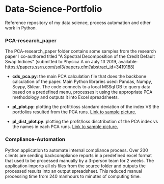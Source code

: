 # Data-Science-Portfolio
Reference repository of my data science, process automation and other work in Python.

### PCA-research_paper
The PCA-research_paper folder contains some samples from the research paper I co-authored titled "A Spectral Decomposition of the Credit Default Swap Indices" (submitted to Physica A on July 13 2019, available: https://papers.ssrn.com/sol3/papers.cfm?abstract_id=3419188)

- **cds_pca.py**: the main PCA calculation file that does the backbone calculation of the paper. Main Python libraries used: Pandas, Numpy, Scypy, Sklear. The code connects to a local MSSql DB to query data based on a predefined menu, processes it using the appropriate PCA methodology and outputs it into Excel spreadsheets.

- **pl_plot.py**: plotting the profit/loss standard deviation of the index VS the portfolios resulted from the PCA runs. [Link to sample picture.](https://github.com/sinpe13/Data-Science-Portfolio/blob/master/PCA-research_paper/pl_plot.png)

- **pl_dist_plot.py**: plotting the profit/loss disctribution of the PCA index vs the names in each PCA runs. [Link to sample picture.](https://github.com/sinpe13/Data-Science-Portfolio/blob/master/PCA-research_paper/pl_dist_plot.png)

### Compliance-Automation

Python application to automate internal compliance process. Over 200 clients are sending backcompliance reports in a predefined excel format that used to be processed manually by a 3-person team for 2 weeks. The application imports all xls files from the source folder and outputs the processed results into an output spreadsheet. This reduced manual processing time from 240 manhours to minutes of computing time.


